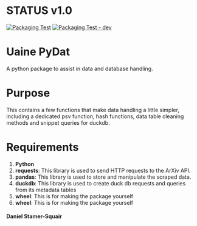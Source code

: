 # STATUS v1.0

[![Packaging Test](https://github.com/uaineteine/uaine.pydat/actions/workflows/packaging_test.yml/badge.svg)](https://github.com/uaineteine/uaine.pydat/actions/workflows/packaging_test.yml)
[![Packaging Test - dev](https://github.com/uaineteine/uaine.pydat/actions/workflows/packaging_test_dev.yml/badge.svg)](https://github.com/uaineteine/uaine.pydat/actions/workflows/packaging_test_dev.yml)

# Uaine PyDat

A python package to assist in data and database handling.

# Purpose

This contains a few functions that make data handling a little simpler, including a dedicated psv function, hash functions, data table cleaning methods and snippet queries for duckdb.

# Requirements

1. **Python**
2. **requests**: This library is used to send HTTP requests to the ArXiv API.
4. **pandas**: This library is used to store and manipulate the scraped data.
5. **duckdb**: This library is used to create duck db requests and queries from its metadata tables
6. **wheel**: This is for making the package yourself
7. **wheel**: This is for making the package yourself

#### Daniel Stamer-Squair
